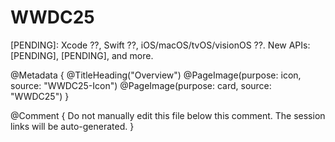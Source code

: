 # WWDC25

[PENDING]: Xcode ??, Swift ??, iOS/macOS/tvOS/visionOS ??.
New APIs: [PENDING], [PENDING], and more. 

@Metadata {
   @TitleHeading("Overview")
   @PageImage(purpose: icon, source: "WWDC25-Icon")
   @PageImage(purpose: card, source: "WWDC25")
}

@Comment { Do not manually edit this file below this comment. The session links will be auto-generated. }
